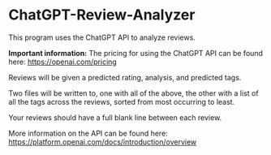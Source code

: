 # ChatGPT-Review-Analyzer
This program uses the ChatGPT API to analyze reviews.

**Important information:**
The pricing for using the ChatGPT API can be found here: https://openai.com/pricing

Reviews will be given a predicted rating, analysis, and predicted tags.

Two files will be written to, one with all of the above, the other with a list of all the tags across the reviews, sorted from most occurring to least.

Your reviews should have a full blank line between each review.

More information on the API can be found here: https://platform.openai.com/docs/introduction/overview
